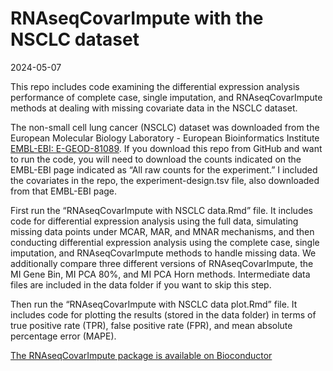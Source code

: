 RNAseqCovarImpute with the NSCLC dataset
================
2024-05-07

This repo includes code examining the differential expression analysis
performance of complete case, single imputation, and RNAseqCovarImpute
methods at dealing with missing covariate data in the NSCLC dataset.

The non-small cell lung cancer (NSCLC) dataset was downloaded from the
European Molecular Biology Laboratory - European Bioinformatics
Institute [EMBL-EBI:
E-GEOD-81089](https://www.ebi.ac.uk/gxa/experiments/E-GEOD-81089/Downloads).
If you download this repo from GitHub and want to run the code, you will
need to download the counts indicated on the EMBL-EBI page indicated as
“All raw counts for the experiment.” I included the covariates in the
repo, the experiment-design.tsv file, also downloaded from that EMBL-EBI
page.

First run the “RNAseqCovarImpute with NSCLC data.Rmd” file. It includes
code for differential expression analysis using the full data,
simulating missing data points under MCAR, MAR, and MNAR mechanisms, and
then conducting differential expression analysis using the complete
case, single imputation, and RNAseqCovarImpute methods to handle missing
data. We additionally compare three different versions of
RNAseqCovarImpute, the MI Gene Bin, MI PCA 80%, and MI PCA Horn methods.
Intermediate data files are included in the data folder if you want to
skip this step.

Then run the “RNAseqCovarImpute with NSCLC data plot.Rmd” file. It
includes code for plotting the results (stored in the data folder) in
terms of true positive rate (TPR), false positive rate (FPR), and mean
absolute percentage error (MAPE).

[The RNAseqCovarImpute package is available on
Bioconductor](https://bioconductor.org/packages/release/bioc/html/RNAseqCovarImpute.html)
